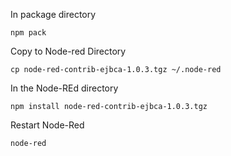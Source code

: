 
In package directory
```
npm pack    
```

Copy to Node-red Directory
```
cp node-red-contrib-ejbca-1.0.3.tgz ~/.node-red
```

In the Node-REd directory

```
npm install node-red-contrib-ejbca-1.0.3.tgz
```

Restart Node-Red
```
node-red
```